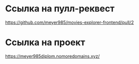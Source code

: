# Ссылка на пулл-реквест

https://github.com/meyer985/movies-explorer-frontend/pull/2

# Ссылка на проект

https://meyer985diplom.nomoredomains.xyz/
